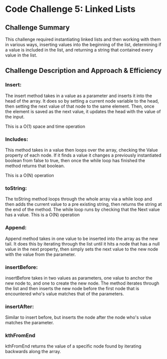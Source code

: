 # Code Challenge 5: Linked Lists

## Challenge Summary
This challenge required instantiating linked lists and then working with them in various ways, inserting values into the beginning of the list, determining if a value is included in the list, and returning a string that contained every value in the list.

## Challenge Description and Approach & Efficiency

### Insert:
The insert method takes in a value as a parameter and inserts it into the head of the array. It does so by setting a current node variable to the head, then setting the next value of that node to the same element. Then, once the element is saved as the next value, it updates the head with the value of the input.

This is a O(1) space and time operation

### Includes:
This method takes in a value then loops over the array, checking the Value property of each node. If it finds a value it changes a previously instantiated boolean from false to true, then once the while loop has finished the method returns that boolean.

This is a O(N) operation

### toString:
The toString method loops through the whole array via a while loop and then adds the current value to a pre existing string, then returns the string at the end of the method. The while loop runs by checking that the Next value has a value.
This is a O(N) operation

### Append:
Append method takes in one value to be inserted into the array as the new tail. It does this by iterating through the list until it hits a node that has a null value in the next property, then simply sets the next value to the new node with the value from the parameter.

### insertBefore:
insertBefore takes in two values as parameters, one value to anchor the new node to, and one to create the new node. The method iterates through the list and then inserts the new node before the first node that is encountered who's value matches that of the parameters.

### insertAfter:
Similar to insert before, but inserts the node after the node who's value matches the parameter.

### kthFromEnd
kthFromEnd returns the value of a specific node found by iterating backwards along the array.
